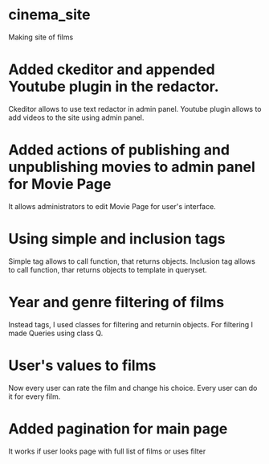 # cinema_site
Making site of films

# Added ckeditor and appended Youtube plugin in the redactor.
Ckeditor allows to use text redactor in admin panel.
Youtube plugin allows to add videos to the site using admin panel.

# Added actions of publishing and unpublishing movies to admin panel for Movie Page
It allows administrators to edit Movie Page for user's interface.

# Using simple and inclusion tags
Simple tag allows to call function, that returns objects.
Inclusion tag allows to call function, thar returns objects to template in queryset.

# Year and genre filtering of films
Instead tags, I used classes for filtering and returnin objects. For filtering I made Queries using class Q.

# User's values to films
Now every user can rate the film and change his choice. Every user can do it for every film.

# Added pagination for main page
It works if user looks page with full list of films or uses filter
